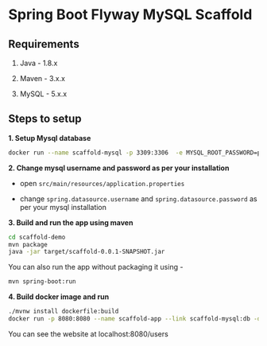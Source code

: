 # Spring Boot Flyway MySQL Scaffold

## Requirements

1. Java - 1.8.x

2. Maven - 3.x.x

3. MySQL - 5.x.x

## Steps to setup

**1. Setup Mysql database**
```bash
docker run --name scaffold-mysql -p 3309:3306  -e MYSQL_ROOT_PASSWORD=password -e MYSQL_DATABASE=scaffold -e MYSQL_USER=mysql -e MYSQL_PASSWORD=mysql -d mysql:5.6
```
**2. Change mysql username and password as per your installation**

+ open `src/main/resources/application.properties`

+ change `spring.datasource.username` and `spring.datasource.password` as per your mysql installation

**3. Build and run the app using maven**
```bash
cd scaffold-demo
mvn package
java -jar target/scaffold-0.0.1-SNAPSHOT.jar
```

You can also run the app without packaging it using -

```bash
mvn spring-boot:run
```

**4. Build docker image and run**
```bash
./mvnw install dockerfile:build
docker run -p 8080:8080 --name scaffold-app --link scaffold-mysql:db -d springio/scaffold
```
You can see the website at localhost:8080/users